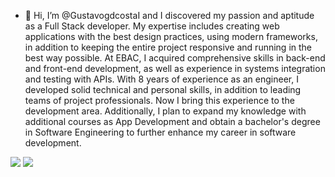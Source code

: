 - 👋 Hi, I’m @GustavogdcostaI and I discovered my passion and aptitude as a Full Stack developer. My expertise includes creating web applications with the best design practices, using modern frameworks, in addition to keeping the entire project responsive and running in the best way possible. At EBAC, I acquired comprehensive skills in back-end and front-end development, as well as experience in systems integration and testing with APIs. With 8 years of experience as an engineer, I developed solid technical and personal skills, in addition to leading teams of project professionals. Now I bring this experience to the development area. Additionally, I plan to expand my knowledge with additional courses as App Development and obtain a bachelor's degree in Software Engineering to further enhance my career in software development.


<img src="https://github-readme-stats.vercel.app/api?username=Gustavogdcosta&show_icons=true&theme=dracula&include_all_commits=true&count_private=true"/>

<img src="https://github-readme-stats.vercel.app/api/top-langs/?username=Gustavogdcosta&layout=compact&langs_count=7&theme=dracula"/>

<!---


Gustavogdcosta/Gustavogdcosta is a ✨ special ✨ repository because its `README.md` (this file) appears on your GitHub profile.
You can click the Preview link to take a look at your changes.
--->
